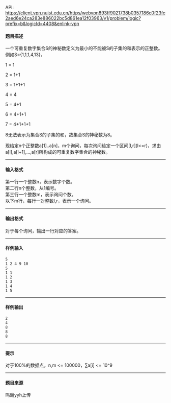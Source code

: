 API: https://client.vpn.nuist.edu.cn/https/webvpn893ff9021738b0357186c0f23fc2aed6e24ca283e886022bc5d861ea12f03963/v1/problem/logic?prefix=b&logicId=4408&enlink-vpn

#### 题目描述

一个可重复数字集合S的神秘数定义为最小的不能被S的子集的和表示的正整数。例如S={1,1,1,4,13}，  
  
1 = 1  
  
2 = 1+1  
  
3 = 1+1+1  
  
4 = 4  
  
5 = 4+1  
  
6 = 4+1+1  
  
7 = 4+1+1+1  
  
8无法表示为集合S的子集的和，故集合S的神秘数为8。  
  
现给定n个正整数a\[1\]..a\[n\]，m个询问，每次询问给定一个区间\[l,r\](l<=r)，求由a\[l\],a\[l+1\],…,a\[r\]所构成的可重复数字集合的神秘数。

---

#### 输入格式

第一行一个整数n，表示数字个数。  
第二行n个整数，从1编号。  
第三行一个整数m，表示询问个数。  
以下m行，每行一对整数l,r，表示一个询问。

---

#### 输出格式

对于每个询问，输出一行对应的答案。

---

#### 样例输入
```
5
1 2 4 9 10
5
1 1
1 2
1 3
1 4
1 5
```

---

#### 样例输出
```
2
4
8
8
8
```

---

#### 提示

对于100%的数据点，n,m <= 100000，∑a\[i\] <= 10^9

---

#### 题目来源

鸣谢yyh上传
